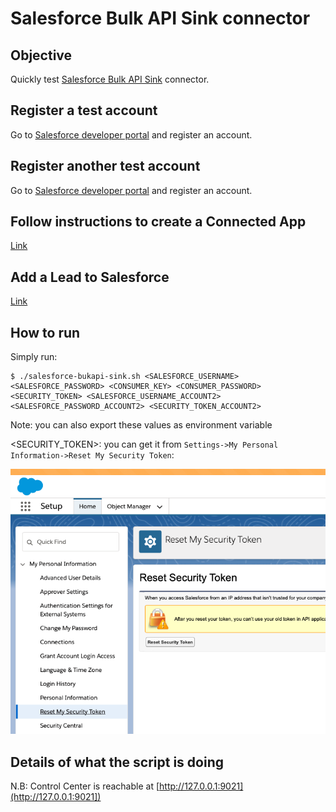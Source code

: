 # Salesforce Bulk API Sink connector


## Objective

Quickly test [Salesforce Bulk API Sink](https://docs.confluent.io/current/connect/kafka-connect-salesforce-bulk-api/sink/index.html#salesforce-bulk-api-sink-connector-for-cp) connector.


## Register a test account

Go to [Salesforce developer portal](https://developer.salesforce.com/signup/) and register an account.

## Register another test account

Go to [Salesforce developer portal](https://developer.salesforce.com/signup/) and register an account.

## Follow instructions to create a Connected App

[Link](https://docs.confluent.io/current/connect/kafka-connect-salesforce/bukapis/salesforce_bukapi_source_connector_quickstart.html#salesforce-account)

## Add a Lead to Salesforce

[Link](https://docs.confluent.io/current/connect/kafka-connect-salesforce/bukapis/salesforce_bukapi_source_connector_quickstart.html#add-a-lead-to-salesforce)

## How to run

Simply run:

```
$ ./salesforce-bukapi-sink.sh <SALESFORCE_USERNAME> <SALESFORCE_PASSWORD> <CONSUMER_KEY> <CONSUMER_PASSWORD> <SECURITY_TOKEN> <SALESFORCE_USERNAME_ACCOUNT2> <SALESFORCE_PASSWORD_ACCOUNT2> <SECURITY_TOKEN_ACCOUNT2>
```

Note: you can also export these values as environment variable

<SECURITY_TOKEN>: you can get it from `Settings->My Personal Information->Reset My Security Token`:

![security token](Screenshot1.png)


## Details of what the script is doing



N.B: Control Center is reachable at [http://127.0.0.1:9021](http://127.0.0.1:9021])
